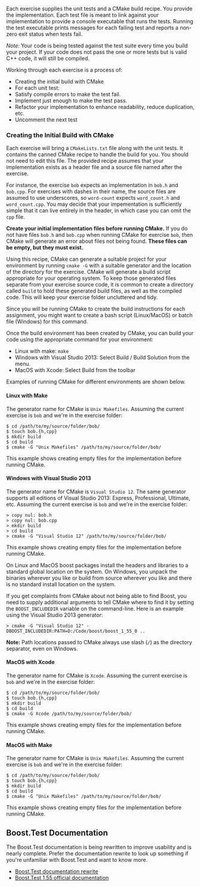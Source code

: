 Each exercise supplies the unit tests and a CMake build recipe.  You
provide the implementation.
Each test file is meant to link against your implementation to provide a
console executable that runs the tests.  Running the test executable
prints messages for each failing test and reports a non-zero exit status
when tests fail.

*Note:* Your code is being tested against the test suite every time you build your project. If your code does not pass the one or more tests but is valid C++ code, it will still be compiled.

Working through each exercise is a process of:

* Creating the initial build with CMake
* For each unit test:
 * Satisfy compile errors to make the test fail.
 * Implement just enough to make the test pass.
 * Refactor your implementation to enhance readability, reduce duplication, etc.
 * Uncomment the next test

### Creating the Initial Build with CMake

Each exercise will bring a `CMakeLists.txt` file along with the unit
tests.  It contains the canned CMake recipe to handle the build for you.
You should not need to edit this file.  The provided recipe assumes that
your implementation exists as a header file and a source file named after
the exercise.

For instance, the exercise `bob` expects an implementation in `bob.h`
and `bob.cpp`.  For exercises with dashes in their name, the source
files are assumed to use underscores, so `word-count` expects
`word_count.h` and `word_count.cpp`.  You may decide that your
impementation is sufficiently simple that it can live entirely in the
header, in which case you can omit the `cpp` file.

**Create your initial implementation files before running CMake.**  If
you do not have files `bob.h` and `bob.cpp` when running
CMake for exercise `bob`, then CMake will generate an error about files
not being found.  **These files can be empty, but they must exist.**

Using this recipe, CMake can generate a suitable project for your environment
by running `cmake -G` with a suitable generator and the location of the
directory for the exercise.  CMake will generate a build script appropriate
for your operating system.  To keep those generated files separate from
your exercise source code, it is common to create a directory called `build`
to hold these generated build files, as well as the compiled code.  This
will keep your exercise folder uncluttered and tidy.

Since you will be running CMake to create the build instructions for each
assignment, you might want to create a bash script (Linux/MacOS) or
batch file (Windows) for this command.

Once the build environment has been created by CMake, you can build your
code using the appropriate command for your environment:

* Linux with make: `make`
* Windows with Visual Studio 2013: Select Build / Build Solution from the menu.
* MacOS with Xcode: Select Build from the toolbar

Examples of running CMake for different environments are shown below.

#### Linux with Make

The generator name for CMake is `Unix Makefiles`.
Assuming the current exercise is `bob` and we're in the exercise folder:

```
$ cd /path/to/my/source/folder/bob/
$ touch bob.{h,cpp}
$ mkdir build
$ cd build
$ cmake -G "Unix Makefiles" /path/to/my/source/folder/bob/
```

This example shows creating empty files for the implementation before
running CMake.

#### Windows with Visual Studio 2013

The generator name for CMake is `Visual Studio 12`.  The same generator
supports all editions of Visual Studio 2013: Express, Professional,
Ultimate, etc.
Assuming the current exercise is `bob` and we're in the exercise folder:

```
> copy nul: bob.h
> copy nul: bob.cpp
> mkdir build
> cd build
> cmake -G "Visual Studio 12" /path/to/my/source/folder/bob/
```

This example shows creating empty files for the implementation before
running CMake.

On Linux and MacOS boost packages install the headers and libraries to
a standard global location on the system.  On Windows, you unpack the
binaries wherever you like or build from source wherever you like and
there is no standard install location on the system.

If you get complaints from CMake about not being able to find Boost, you
need to supply additional arguments to tell CMake where to find it by
setting the `BOOST_INCLUDEDIR` variable on the command-line.  Here is an
example using the Visual Studio 2013 generator:

```
> cmake -G "Visual Studio 12" -DBOOST_INCLUDEDIR:PATH=D:/Code/boost/boost_1_55_0 ..
```

**Note:** Path locations passed to CMake always use slash (`/`) as the
directory separator, even on Windows.

#### MacOS with Xcode

The generator name for CMake is `Xcode`.
Assuming the current exercise is `bob` and we're in the exercise folder:

```
$ cd /path/to/my/source/folder/bob/
$ touch bob.{h,cpp}
$ mkdir build
$ cd build
$ cmake -G Xcode /path/to/my/source/folder/bob/
```

This example shows creating empty files for the implementation before
running CMake.

#### MacOS with Make

The generator name for CMake is `Unix Makefiles`.
Assuming the current exercise is `bob` and we're in the exercise folder:

```
$ cd /path/to/my/source/folder/bob/
$ touch bob.{h,cpp}
$ mkdir build
$ cd build
$ cmake -G "Unix Makefiles" /path/to/my/source/folder/bob/
```

This example shows creating empty files for the implementation before
running CMake.

## Boost.Test Documentation

The Boost.Test documentation is being rewritten to improve usability
and is nearly complete.
Prefer the documentation rewrite to look up something if you're unfamiliar
with Boost.Test and want to know more.

* [Boost.Test documentation rewrite](http://user.xmission.com/~legalize/boost.test/)
* [Boost.Test 1.55 official documentation](http://www.boost.org/doc/libs/1_55_0/libs/test/doc/html/index.html)
